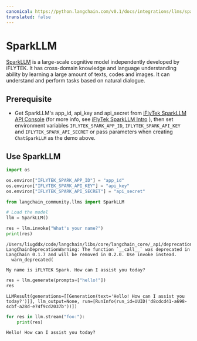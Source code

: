```yaml
---
canonical: https://python.langchain.com/v0.1/docs/integrations/llms/sparkllm
translated: false
---
```


# SparkLLM

[SparkLLM](https://xinghuo.xfyun.cn/spark) is a large-scale cognitive model independently developed by iFLYTEK.
It has cross-domain knowledge and language understanding ability by learning a large amount of texts, codes and images.
It can understand and perform tasks based on natural dialogue.

## Prerequisite

- Get SparkLLM's app_id, api_key and api_secret from [iFlyTek SparkLLM API Console](https://console.xfyun.cn/services/bm3) (for more info, see [iFlyTek SparkLLM Intro](https://xinghuo.xfyun.cn/sparkapi) ), then set environment variables `IFLYTEK_SPARK_APP_ID`, `IFLYTEK_SPARK_API_KEY` and `IFLYTEK_SPARK_API_SECRET` or pass parameters when creating `ChatSparkLLM` as the demo above.

## Use SparkLLM

```python
import os

os.environ["IFLYTEK_SPARK_APP_ID"] = "app_id"
os.environ["IFLYTEK_SPARK_API_KEY"] = "api_key"
os.environ["IFLYTEK_SPARK_API_SECRET"] = "api_secret"
```

```python
from langchain_community.llms import SparkLLM

# Load the model
llm = SparkLLM()

res = llm.invoke("What's your name?")
print(res)
```

```output
/Users/liugddx/code/langchain/libs/core/langchain_core/_api/deprecation.py:117: LangChainDeprecationWarning: The function `__call__` was deprecated in LangChain 0.1.7 and will be removed in 0.2.0. Use invoke instead.
  warn_deprecated(

My name is iFLYTEK Spark. How can I assist you today?
```

```python
res = llm.generate(prompts=["hello!"])
res
```

```output
LLMResult(generations=[[Generation(text='Hello! How can I assist you today?')]], llm_output=None, run=[RunInfo(run_id=UUID('d8cdcd41-a698-4cbf-a28d-e74f9cd2037b'))])
```

```python
for res in llm.stream("foo:"):
    print(res)
```

```output
Hello! How can I assist you today?
```